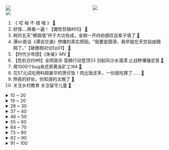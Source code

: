 <div >
	<a style="float:left;width:55%;" href = "https://github.com/anuraghazra/github-readme-stats">
	 <img src = "https://github-readme-stats.vercel.app/api?username=iuuuuuaena&theme=buefy&show_icons=true"/>
	</a>
	<a  style="float:right;width:45%" href = "https://github.com/anuraghazra/github-readme-stats">
	 <img  src="https://github-readme-stats.vercel.app/api/top-langs/?username=anuraghazra&layout=compact"/>
	</a>
	</div>

[![](https://img.shields.io/badge/jxd-@jxdgogogo.xyz-yellowgreen.svg)](https://www.jxdgogogo.xyz)<br>
1. 《 哎 呦 不 错 哦 》 [:link:](//www.bilibili.com/video/BV11g411V7jk) <br>
2. 好怪….再看一遍！【魔性剪辑#05】 [:link:](//www.bilibili.com/video/BV1pL411t7Qn) <br>
3. 耗时五天“佛跳墙”终于大功告成，金锅一开四伯感叹这辈子值了 [:link:](//www.bilibili.com/video/BV1634y1Q7Wr) <br>
4. 谭sir首谈《谭谈交通》停播的真实原因。“我要是圆滑，我早就在天空自由翱翔了。”【破圈相对论Ep01】 [:link:](//www.bilibili.com/video/BV1av411P7yH) <br>
5. 【时代少年团】《朱雀》MV [:link:](//www.bilibili.com/video/BV1Pg41157dv) <br>
6. 【危机合约#6】全网首杀 蛮鳞行动登顶33 剑起风沙水漫漠 止战秽壤锤定音 [:link:](//www.bilibili.com/video/BV1dq4y1U7V1) <br>
7. 用1000个bug来还原黄金矿工!#4 [:link:](//www.bilibili.com/video/BV1bQ4y1y7x3) <br>
8. 花57元试吃用料超豪华的煲仔饭！肉比饭还多，一份就吃撑了…… [:link:](//www.bilibili.com/video/BV1Yf4y1J7NR) <br>
9. 熬夜的好处，你知道的太晚了 [:link:](//www.bilibili.com/video/BV1wM4y1G7J1) <br>
10. 关注乡村教育 关注留守儿童 [:link:](//www.bilibili.com/video/BV1uq4y1f7iD) <br>
<details>
<summary>10 ~ 20</summary>

11. 靠谱盘点133：言出必行！EDG一万经济绝命翻盘FPX夺冠，Rookie：Theshy过来全杀了！ [:link:](//www.bilibili.com/video/BV1Hq4y1Z79P) <br>
12. 耗时3个月，还原山水画中走出的绝美中国菜。 [:link:](//www.bilibili.com/video/BV1cg411c7TC) <br>
13. 《明日方舟》主线【风暴瞭望】开放 限时纪念活动宣传pv [:link:](//www.bilibili.com/video/BV1gA411F7s4) <br>
14. 爷累了 重开！ [:link:](//www.bilibili.com/video/BV1Yq4y1N7ir) <br>
15. 粉丝1500公里寄来的一台3kw发电机，说是他老丈人的，叫我尽力修好，我花了两天，最后发的电比新的都高100瓦。 [:link:](//www.bilibili.com/video/BV1WU4y1P74Q) <br>
16. 刘醒：是的！九姑娘喜欢我！剧集抗日主线开启！9.3分《义海豪情》P7 [:link:](//www.bilibili.com/video/BV1WP4y1Y7WY) <br>
17. 漠叔宣传美丽乡村，村民主动提供食物拍摄，大家又打成了一片 [:link:](//www.bilibili.com/video/BV1ob4y117qk) <br>
18. 【医学博士】舍友总打呼噜怎么办？I 打呼噜正威胁你的生命 [:link:](//www.bilibili.com/video/BV1DL4y1h7u7) <br>
19. 巨大帝王蟹，脚比我手臂还粗，烤蟹腿吃一个就饱了 [:link:](//www.bilibili.com/video/BV1Mb4y1U7yo) <br>
</details>
<details>
<summary>19 ~ 20</summary>

20. 零 氪 之 友（第十一期） [:link:](//www.bilibili.com/video/BV1QM4y1G7R8) <br>
21. 顶级画质 [:link:](//www.bilibili.com/video/BV1hb4y1279R) <br>
22. 我发现了扫黑风暴房间里的秘密【阅片无数Ⅱ 18】 [:link:](//www.bilibili.com/video/BV1C3411i73H) <br>
23. " 我们会结婚吗 会在同一个房间醒来吗 你会让我枕着你的手臂睡觉吗 你会使劲把我搂在怀里吗 你会一直爱我吗 " [:link:](//www.bilibili.com/video/BV1Aq4y1S79Z) <br>
24. 堪比特效大片！跨越3000公里，带你看放慢1300倍下的闪电⚡️⚡️ [:link:](//www.bilibili.com/video/BV1XP4y1a7EP) <br>
25. 吴莫愁：关于退出娱乐圈三年的解释 [:link:](//www.bilibili.com/video/BV1Hh411p7nS) <br>
26. 向特权阶级进攻的人，为什么都逃不了被清算的命运？【乌鸦校尉】 [:link:](//www.bilibili.com/video/BV1YQ4y1y7fN) <br>
27. 【让学】让子弹飞最难解的隐喻：为何把张麻子画成“朱元璋”？姜文电影中朱元璋画像的历史意涵和文化解读 [:link:](//www.bilibili.com/video/BV1gq4y1U7Gv) <br>
28. 随机挑战，史上最失败的蹭饭！！！ [:link:](//www.bilibili.com/video/BV1v3411q7tQ) <br>
</details>
<details>
<summary>28 ~ 30</summary>

29. 凌晨三点！海底捞干饭！ [:link:](//www.bilibili.com/video/BV1tU4y1P75n) <br>
30. 【暴走大事件第八季】16 娱乐主播变身反诈骗推广达人，神秘天书预言亚特兰蒂斯大危机（蓝） [:link:](//www.bilibili.com/video/BV1hb4y1279v) <br>
31. 凶手竟是我自己 [:link:](//www.bilibili.com/video/BV1Yq4y1Z7Rj) <br>
32. 我逃离了地狱猫咖！可以去你家吗？ [:link:](//www.bilibili.com/video/BV1564y1h7bi) <br>
33. 小伙花4880元请化妆师能变成男团出道么？ [:link:](//www.bilibili.com/video/BV18v411w7oK) <br>
34. 帅小伙弄来一台商用煎饼果子机，自制煎饼果子，这味道可以开店了！ [:link:](//www.bilibili.com/video/BV1Fq4y1f7PZ) <br>
35. 【汪品先】百万粉丝达成福利！来回答B站同学们的问题 [:link:](//www.bilibili.com/video/BV1dq4y1T7co) <br>
36. 一米长的五花肉，满满一盘烤到冒油，这也太过瘾了！【怎么这么值ep27-豚爱饭】 [:link:](//www.bilibili.com/video/BV19h411W7LR) <br>
37. 【毕导】如何冲出没有奶豆豆的完美牛奶？冲完后，我悟透了…… [:link:](//www.bilibili.com/video/BV1RL4y1h7mz) <br>
</details>
<details>
<summary>37 ~ 40</summary>

38. 如果植物大战僵尸屋顶音乐是泽野弘之写的 [:link:](//www.bilibili.com/video/BV1mf4y1H7fF) <br>
39. “当美食up主这么多年，就没吃过这么硬核的早餐！” [:link:](//www.bilibili.com/video/BV1uU4y1N7HE) <br>
40. 展示我这些年来做的部分笔记 [:link:](//www.bilibili.com/video/BV14M4y1g76T) <br>
41. 司马南：共同富裕与996现象 [:link:](//www.bilibili.com/video/BV1kg411V7qK) <br>
42. 鬼工球，我国的非遗，当年日本作假在万国博览会模仿被揭穿，国粹的精华技艺，曾经惊艳了世界 [:link:](//www.bilibili.com/video/BV1nA411F7e2) <br>
43. 对不起，我拿到了奖品！！！ [:link:](//www.bilibili.com/video/BV1SQ4y1C7sN) <br>
44. 样片泄露？删减过多？没想到这就是结局！国产罪案剧 第五期 [:link:](//www.bilibili.com/video/BV1jQ4y1r7Tz) <br>
45. “你这样子对得起消费者？”成都市市场监管局突查外卖排行榜门店 [:link:](//www.bilibili.com/video/BV1Z64y1h7hn) <br>
46. 对不起，我为美食区争光了 [:link:](//www.bilibili.com/video/BV1yP4y1a7JY) <br>
</details>
<details>
<summary>46 ~ 50</summary>

47. 手工制作涡轮增压马桶 [:link:](//www.bilibili.com/video/BV1Q44y1878K) <br>
48. ⚡吸 一 吸⚡ [:link:](//www.bilibili.com/video/BV12L4y1Y7o7) <br>
49. 回村的诱惑（2） [:link:](//www.bilibili.com/video/BV1tQ4y1C75m) <br>
50. 荒岛求生作假？向前冲有内幕？澄清一下！ [:link:](//www.bilibili.com/video/BV1cQ4y1r7nZ) <br>
51. 最燃的北京冬奥宣传！中国冰雪大扩列，跟着大圣操练起来吧！ [:link:](//www.bilibili.com/video/BV1WM4y1G7TZ) <br>
52. 人声演绎90后刻在DNA里的主题曲，眼睛瞪得像______！【MayTree五月树】 [:link:](//www.bilibili.com/video/BV1Kq4y1f74g) <br>
53. 【凤凰传奇买瓜】附赠预算九块九MV【招牌舞步】 [:link:](//www.bilibili.com/video/BV15b4y1U7Gd) <br>
54. 千万不要随便做周边啊 [:link:](//www.bilibili.com/video/BV1944y187fm) <br>
55. 【low君】《周生如故》：如果这部剧不虐的话，它还是很甜的。 [:link:](//www.bilibili.com/video/BV1Xh411H7Du) <br>
</details>
<details>
<summary>55 ~ 60</summary>

56. 大概只有喜欢原神的人会被推送吧【原神周年庆】 [:link:](//www.bilibili.com/video/BV1Kh411s7jM) <br>
57. 今天，纪念一代伟人毛泽东 [:link:](//www.bilibili.com/video/BV1SL4y1h7Yt) <br>
58. 负愁者联盟 [:link:](//www.bilibili.com/video/BV1yQ4y167sB) <br>
59. 《B 站 最 惨 官 方 现 状》 [:link:](//www.bilibili.com/video/BV1Cf4y1J7ZT) <br>
60. 【许昕VS许昕】人民艺术家对战世界第一左手 [:link:](//www.bilibili.com/video/BV1Wq4y1T7MH) <br>
61. 【不止游戏】游戏和电影中的军事工事，究竟是如何抵御敌人进攻的？ [:link:](//www.bilibili.com/video/BV1aP4y1Y7LV) <br>
62. 你是几岁开始懂事的？她这么小就会做所有家务和农活…… [:link:](//www.bilibili.com/video/BV1if4y1A7Tk) <br>
63. 房东的猫《云烟成雨》+《今天是星期几》+《New Boy》 [:link:](//www.bilibili.com/video/BV1hQ4y1y77X) <br>
64. 【水果猎人】盒马榴莲品种造假？ [:link:](//www.bilibili.com/video/BV1jh411s72t) <br>
</details>
<details>
<summary>64 ~ 70</summary>

65. 【勿忘】全网最全讲述，三鹿奶粉事件 [:link:](//www.bilibili.com/video/BV1LQ4y1y7SG) <br>
66. B站的原名你知道咩？ [:link:](//www.bilibili.com/video/BV1Ah411s7Td) <br>
67. 【派大星】「怪物」- PATSOBI [:link:](//www.bilibili.com/video/BV1A44y1h7Pw) <br>
68. 老婆的秘密被我发现了，她竟然恼羞成怒... [:link:](//www.bilibili.com/video/BV1Yq4y1Z732) <br>
69. 14年前的动画神作因为质量太高，太烧钱，没钱做到大结局？中华小子出续作！12分钟带你了解和回忆《中华小子》 [:link:](//www.bilibili.com/video/BV1uQ4y1r7wc) <br>
70. 真，真熊猫人？ [:link:](//www.bilibili.com/video/BV1B34y1Q7f7) <br>
71. 《原神》线上音乐会预告-第二期 [:link:](//www.bilibili.com/video/BV1hf4y1P7mK) <br>
72. 【王者荣耀x86版西游记】爷青回，西游记唯一那台摄影机的奇妙旅程！ [:link:](//www.bilibili.com/video/BV13A411F7ce) <br>
73. 大力《你幸福就好》周杰伦25秒前奏新歌续写 [:link:](//www.bilibili.com/video/BV1ZQ4y167Bf) <br>
</details>
<details>
<summary>73 ~ 80</summary>

74. 最近连做梦都在玩这个游戏 [:link:](//www.bilibili.com/video/BV14U4y177RY) <br>
75. 网曝济南一整形机构女老板殴打威胁顾客：我会让你活着离开济南吗？警方已介入调查 [:link:](//www.bilibili.com/video/BV1q44y187Za) <br>
76. 华农兄弟：荒地动工，叫了一台挖机，把杂草先清理一下 [:link:](//www.bilibili.com/video/BV1Kf4y1n7mC) <br>
77. 马尔福少爷给B站巫师送礼物 | 哈利波特魔法觉醒开学了！ [:link:](//www.bilibili.com/video/BV1NQ4y1y72U) <br>
78. 自制夏日暴力扇 [:link:](//www.bilibili.com/video/BV1G3411q7bj) <br>
79. 天啊我真的怀疑我以前学的是盗版黄金糕教程，大神的原版配方才能做出饱满的鱼翅纹～ [:link:](//www.bilibili.com/video/BV1pv411P7Eu) <br>
80. 透析5年的少女长这样，楼道唱歌加素颜是什么样的体验？ [:link:](//www.bilibili.com/video/BV1fb4y117sg) <br>
81. 有山先生受山东卫视邀请，成为国学讲师！！ [:link:](//www.bilibili.com/video/BV1nQ4y1y7AR) <br>
82. BLACKPINK LISA Solo出道曲LALISA MV公开 [:link:](//www.bilibili.com/video/BV1zL411t7Hq) <br>
</details>
<details>
<summary>82 ~ 90</summary>

83. 还是芦荟店的芦荟汁干净又卫生啊！ [:link:](//www.bilibili.com/video/BV1Lb4y127dj) <br>
84. 先把大米掏空再把鸽子肉塞进米里？镶银芽什么的都弱爆了！ [:link:](//www.bilibili.com/video/BV1cP4y1Y7pP) <br>
85. 菜市场里竟然有脆皮大猪肘子～奶拽奶拽的小老板竟然是我老乡。美食探店/无广试吃员 [:link:](//www.bilibili.com/video/BV14v411w7yu) <br>
86. 无脸羊…受伤了！！ [:link:](//www.bilibili.com/video/BV1TQ4y1r7Qu) <br>
87. 举报! 恳请封杀此主播 [:link:](//www.bilibili.com/video/BV1g34y1Q7LA) <br>
88. “酒入豪肠  七分酿成了月光  余下的三分啸成剑气  绣口一吐就半个盛唐” [:link:](//www.bilibili.com/video/BV1544y1h7Mp) <br>
89. 18岁小青年工地还债第5天,4:30起床放线，欠债3万，工资3000 [:link:](//www.bilibili.com/video/BV1JL411t7c2) <br>
90. 泰拉瑞亚 萌新生存 5 [:link:](//www.bilibili.com/video/BV1SL4y1h7H4) <br>
91. 拒不防疫，种族歧视，国家污蔑，污名警察，哪来的回哪去。 [:link:](//www.bilibili.com/video/BV1yq4y1Z73D) <br>
</details>
<details>
<summary>91 ~ 100</summary>

92. 沉 浸 式 开 学 [:link:](//www.bilibili.com/video/BV1Nv411w79a) <br>
93. BGM……起！ [:link:](//www.bilibili.com/video/BV1xQ4y1C7ne) <br>
94. 不能在养狗狗的家里运动的原因555 [:link:](//www.bilibili.com/video/BV1NQ4y1r7wF) <br>
95. 26岁女孩，苦练武术20年，一身硬功夫，无人敢娶，只好比武招亲，谁要打赢她，嫁给谁 [:link:](//www.bilibili.com/video/BV1WP4y1Y7PB) <br>
96. 各种类型的监考老师 [:link:](//www.bilibili.com/video/BV1744y1h7CM) <br>
97. 《 卖 家 可 真 刑 啊 》 [:link:](//www.bilibili.com/video/BV1D64y1h73C) <br>
98. 当你考研迷茫时，来看看吧！每天一遍，防止堕落，考研加油 [:link:](//www.bilibili.com/video/BV1Dh411W7Hu) <br>
99. 不服死刑？！7条人命，20年伪装逃亡，女魔劳荣枝案全复盘 [:link:](//www.bilibili.com/video/BV1eq4y1Z7HT) <br>
100. 大 姐 的 初 恋 [:link:](//www.bilibili.com/video/BV1UQ4y167Lf) <br>
</details>
